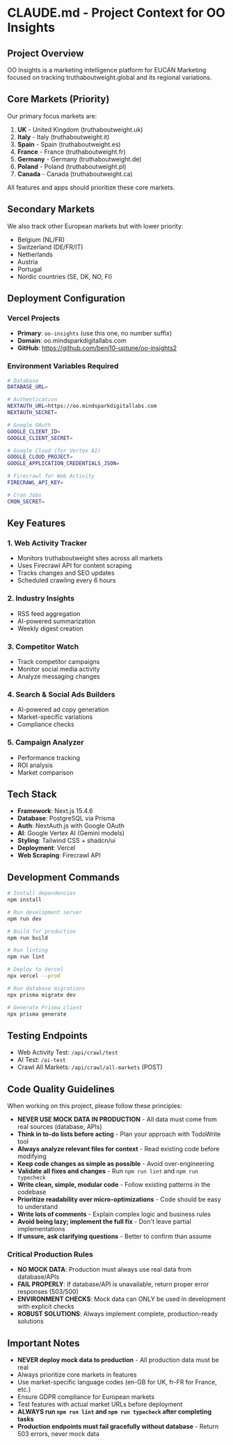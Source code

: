 # CLAUDE.md - Project Context for OO Insights

## Project Overview
OO Insights is a marketing intelligence platform for EUCAN Marketing focused on tracking truthaboutweight.global and its regional variations.

## Core Markets (Priority)
Our primary focus markets are:
1. **UK** - United Kingdom (truthaboutweight.uk)
2. **Italy** - Italy (truthaboutweight.it)
3. **Spain** - Spain (truthaboutweight.es)
4. **France** - France (truthaboutweight.fr)
5. **Germany** - Germany (truthaboutweight.de)
6. **Poland** - Poland (truthaboutweight.pl)
7. **Canada** - Canada (truthaboutweight.ca)

All features and apps should prioritize these core markets.

## Secondary Markets
We also track other European markets but with lower priority:
- Belgium (NL/FR)
- Switzerland (DE/FR/IT)
- Netherlands
- Austria
- Portugal
- Nordic countries (SE, DK, NO, FI)

## Deployment Configuration

### Vercel Projects
- **Primary**: `oo-insights` (use this one, no number suffix)
- **Domain**: oo.mindsparkdigitallabs.com
- **GitHub**: https://github.com/beni10-uptune/oo-insights2

### Environment Variables Required
```bash
# Database
DATABASE_URL=

# Authentication
NEXTAUTH_URL=https://oo.mindsparkdigitallabs.com
NEXTAUTH_SECRET=

# Google OAuth
GOOGLE_CLIENT_ID=
GOOGLE_CLIENT_SECRET=

# Google Cloud (for Vertex AI)
GOOGLE_CLOUD_PROJECT=
GOOGLE_APPLICATION_CREDENTIALS_JSON=

# Firecrawl for Web Activity
FIRECRAWL_API_KEY=

# Cron Jobs
CRON_SECRET=
```

## Key Features

### 1. Web Activity Tracker
- Monitors truthaboutweight sites across all markets
- Uses Firecrawl API for content scraping
- Tracks changes and SEO updates
- Scheduled crawling every 6 hours

### 2. Industry Insights
- RSS feed aggregation
- AI-powered summarization
- Weekly digest creation

### 3. Competitor Watch
- Track competitor campaigns
- Monitor social media activity
- Analyze messaging changes

### 4. Search & Social Ads Builders
- AI-powered ad copy generation
- Market-specific variations
- Compliance checks

### 5. Campaign Analyzer
- Performance tracking
- ROI analysis
- Market comparison

## Tech Stack
- **Framework**: Next.js 15.4.6
- **Database**: PostgreSQL via Prisma
- **Auth**: NextAuth.js with Google OAuth
- **AI**: Google Vertex AI (Gemini models)
- **Styling**: Tailwind CSS + shadcn/ui
- **Deployment**: Vercel
- **Web Scraping**: Firecrawl API

## Development Commands
```bash
# Install dependencies
npm install

# Run development server
npm run dev

# Build for production
npm run build

# Run linting
npm run lint

# Deploy to Vercel
npx vercel --prod

# Run database migrations
npx prisma migrate dev

# Generate Prisma client
npx prisma generate
```

## Testing Endpoints
- Web Activity Test: `/api/crawl/test`
- AI Test: `/ai-test`
- Crawl All Markets: `/api/crawl/all-markets` (POST)

## Code Quality Guidelines
When working on this project, please follow these principles:
- **NEVER USE MOCK DATA IN PRODUCTION** - All data must come from real sources (database, APIs)
- **Think in to-do lists before acting** - Plan your approach with TodoWrite tool
- **Always analyze relevant files for context** - Read existing code before modifying
- **Keep code changes as simple as possible** - Avoid over-engineering
- **Validate all fixes and changes** - Run `npm run lint` and `npm run typecheck`
- **Write clean, simple, modular code** - Follow existing patterns in the codebase
- **Prioritize readability over micro-optimizations** - Code should be easy to understand
- **Write lots of comments** - Explain complex logic and business rules
- **Avoid being lazy; implement the full fix** - Don't leave partial implementations
- **If unsure, ask clarifying questions** - Better to confirm than assume

### Critical Production Rules
- **NO MOCK DATA**: Production must always use real data from database/APIs
- **FAIL PROPERLY**: If database/API is unavailable, return proper error responses (503/500)
- **ENVIRONMENT CHECKS**: Mock data can ONLY be used in development with explicit checks
- **ROBUST SOLUTIONS**: Always implement complete, production-ready solutions

## Important Notes
- **NEVER deploy mock data to production** - All production data must be real
- Always prioritize core markets in features
- Use market-specific language codes (en-GB for UK, fr-FR for France, etc.)
- Ensure GDPR compliance for European markets
- Test features with actual market URLs before deployment
- **ALWAYS run `npm run lint` and `npm run typecheck` after completing tasks**
- **Production endpoints must fail gracefully without database** - Return 503 errors, never mock data